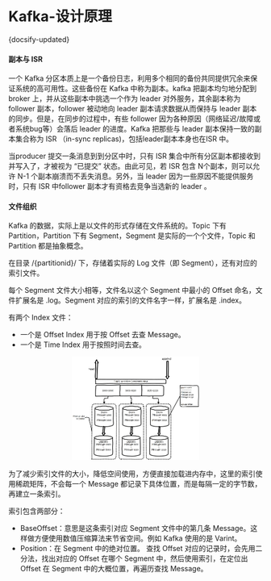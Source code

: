 # Kafka-设计原理
{docsify-updated}


#### 副本与 ISR 
一个 Kafka 分区本质上是一个备份日志，利用多个相同的备份共同提供冗余来保证系统的高可用性。这些备份在 Kafka 中称为副本。kafka 把副本均匀地分配到 broker 上，并从这些副本中挑选一个作为 leader 对外服务，其余副本称为 follower 副本，follower 被动地向 leader 副本请求数据从而保持与 leader 副本的同步。但是，在同步的过程中，有些 follower 因为各种原因（网络延迟/故障或者系统bug等）会落后 leader 的进度。Kafka 把那些与 leader 副本保持一致的副本集合称为 ISR （in-sync replicas)，包括leader副本本身也在ISR 中。

当producer 提交一条消息到到分区中时，只有 ISR 集合中所有分区副本都接收到并写入了，才被视为 “已提交” 状态。由此可见，若 ISR 包含 N个副本，则可以允许 N-1 个副本崩溃而不丢失消息。另外，当 leader 因为一些原因不能提供服务时，只有 ISR 中follower 副本才有资格去竞争当选新的 leader 。


#### 文件组织
Kafka 的数据，实际上是以文件的形式存储在文件系统的。Topic 下有 Partition，Partition 下有 Segment，Segment 是实际的一个个文件，Topic 和 Partition 都是抽象概念。

在目录 /{partitionid}/ 下，存储着实际的 Log 文件（即 Segment），还有对应的索引文件。

每个 Segment 文件大小相等，文件名以这个 Segment 中最小的 Offset 命名，文件扩展名是 .log。Segment 对应的索引的文件名字一样，扩展名是 .index。

有两个 Index 文件：
+ 一个是 Offset Index 用于按 Offset 去查 Message。
+ 一个是 Time Index 用于按照时间去查。

<center><img src="pics/kafka-file.jpeg" width="50%"></center>

为了减少索引文件的大小，降低空间使用，方便直接加载进内存中，这里的索引使用稀疏矩阵，不会每一个 Message 都记录下具体位置，而是每隔一定的字节数，再建立一条索引。 

索引包含两部分：
+ BaseOffset：意思是这条索引对应 Segment 文件中的第几条 Message。这样做方便使用数值压缩算法来节省空间。例如 Kafka 使用的是 Varint。
+ Position：在 Segment 中的绝对位置。
查找 Offset 对应的记录时，会先用二分法，找出对应的 Offset 在哪个 Segment 中，然后使用索引，在定位出 Offset 在 Segment 中的大概位置，再遍历查找 Message。